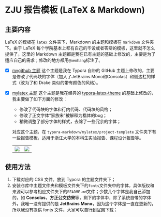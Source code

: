 # ZJU 报告模板 (LaTeX & Markdown)

## 主要内容

LaTeX 的模板在 `latex` 文件夹下，Markdown 的主题和模板在 `markdown` 文件夹下。由于 LaTeX 每个学院基本上都有自己的毕设或者答辩的模板，这里就不怎么提供了。这里的 Markdown 主题都是我在已有主题的基础上修改的，主要是为了适应自己的需求；修改的地方都用`@nenhang`标注了。

- [x] [mygithub 主题](typora-markdown/mygithub/mygithub.css) 
    这个主题是我在 Typora 自带的 GitHub 主题上修改的，主要是修改了代码块的字体（加入了JetBrains Mono和Consolas）和侧边栏的样式（改为了和 Drake 类似的带有颜色的风格）。
- [x] [mylatex 主题](typora-markdown/mylatex/mylatex.css)
    这个主题是我在经典的 [typora-latex-theme](https://github.com/Keldos-Li/typora-latex-theme.git) 的基础上修改的，我主要做了如下方面的修改：

    - 修改了代码块的字体和行内代码、代码块的风格；
    - 修改了正文字体“家族宋”被解释为楷体的bug；
    - 稍微调整了部分字体的样式，去除了一些冗余的字体；

    对应这个主题，在 `typora-markdown/mylatex/project-template` 文件夹下有一些报告模板，适用于浙江大学的本科生实验报告、课程设计报告等。
    <table><tr>
        <td><img src=./typora-markdown/mylatex/project-template/cover_examples/lab-report_cover.png border=0></td>
        <td><img src=./typora-markdown/mylatex/project-template/cover_examples/project-report_cover.png border=0></td>
    </tr></table>

## 使用方法

1. 下载对应的 CSS 文件，放到 Typora 的主题文件夹下；
2. 安装仓库中主题文件夹和模板文件夹下的`fonts`文件夹中的字体，具体版权和来源可以参考相应文件夹下的`README.md`文件；少数几个字体是我自己添加的，如 **Consolas**，**方正公文仿宋**等，剩下的字体中，除了系统自带的字体外，我唯一没有提供的是 **JetBrains Mono**，因为这个字体是一直在更新的，所以我没有提供 fonts 文件，大家可以自行到[官网](https://www.jetbrains.com/lp/mono/)下载；

